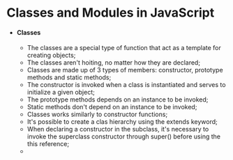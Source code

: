 # Classes and Modules in JavaScript

 - #### Classes
    - The classes are a special type of function that act as a template for creating objects;
    - The classes aren't hoiting, no matter how they are declared;
    - Classes are made up of 3 types of members: constructor, prototype methods and static methods;
    - The constructor is invoked when a class is instantiated and serves to initialize a given object;
    - The prototype methods depends on an instance to be invoked;
    - Static methods don't depend on an instance to be invoked;
    - Classes works similarly to constructor functions;
    - It's possible to create a clas hierarchy using the extends keyword;
    - When declaring a constructor in the subclass, it's necessary to invoke the superclass constructor through super() before using the this reference;
    - 
